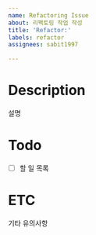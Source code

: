 ```yaml
---
name: Refactoring Issue
about: 리펙토링 작업 작성
title: 'Refactor:'
labels: refactor
assignees: sabit1997

---
```


# Description
설명

# Todo
- [ ] 할 일 목록

# ETC
기타 유의사항
